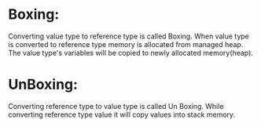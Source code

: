 
# Boxing: 
Converting value type to reference type is called Boxing. When value type is converted to reference type memory is allocated from managed heap. The value type's variables will be copied to newly allocated memory(heap).

# UnBoxing: 
Converting reference type to value type is called Un Boxing. While converting reference type value it will copy values into stack memory.
